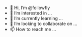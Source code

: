 - 👋 Hi, I’m @followfly
- 👀 I’m interested in ...
- 🌱 I’m currently learning ...
- 💞️ I’m looking to collaborate on ...
- 📫 How to reach me ...

<!---
followfly/followfly is a ✨ special ✨ repository because its `README.md` (this file) appears on your GitHub profile.
You can click the Preview link to take a look at your changes.
--->
